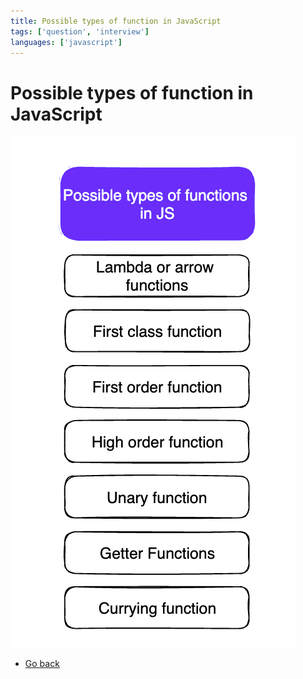 ```yaml
---
title: Possible types of function in JavaScript
tags: ['question', 'interview']
languages: ['javascript']
---
```

# Possible types of function in JavaScript

![Possible types of function in JavaScript](./possible-types-of-functions-in-js.png)


* [Go back](../readme.md)